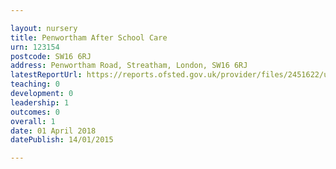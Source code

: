 ```yaml
---

layout: nursery
title: Penwortham After School Care
urn: 123154
postcode: SW16 6RJ
address: Penwortham Road, Streatham, London, SW16 6RJ
latestReportUrl: https://reports.ofsted.gov.uk/provider/files/2451622/urn/123154.pdf
teaching: 0
development: 0
leadership: 1
outcomes: 0
overall: 1
date: 01 April 2018 
datePublish: 14/01/2015

---
```

